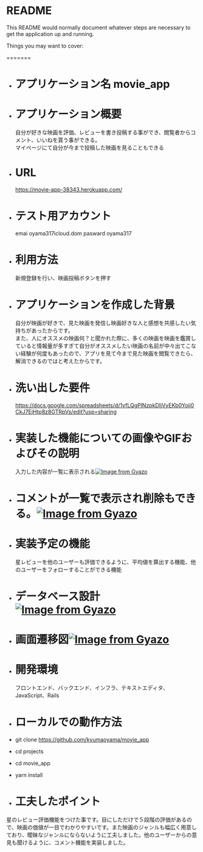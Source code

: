 # README

This README would normally document whatever steps are necessary to get the
application up and running.

Things you may want to cover:




=======
*  # アプリケーション名   movie_app

* # アプリケーション概要    
   自分が好きな映画を評価、レビューを書き投稿する事ができ、閲覧者からコメント、いいねを貰う事ができる。  
   マイページにて自分が今まで投稿した映画を見ることもできる

* # URL    
    https://movie-app-38343.herokuapp.com/
* # テスト用アカウント   
     emai oyama317icloud.dom    pasward oyama317

* # 利用方法   
   新規登録を行い、映画投稿ボタンを押す

* # アプリケーションを作成した背景   
   自分が映画が好きで、見た映画を発信し映画好きな人と感想を共感したい気持ちがあったからです。  
また、人にオススメの映画何？と聞かれた際に、多くの映画を映画を鑑賞していると情報量が多すぎて自分がオススメしたい映画の名前が中々出てこない経験が何度もあったので、アプリを見て今まで見た映画を閲覧できたら、解消できるのではと考えたからです。

* # 洗い出した要件    
  https://docs.google.com/spreadsheets/d/1vfLQgPlNzpkDIjVyEKb0Yoii0CkJ7EiHtp8z8GTRpVs/edit?usp=sharing
* # 実装した機能についての画像やGIFおよびその説明  
  入力した内容が一覧に表示される[![Image from Gyazo](https://i.gyazo.com/41b0ef0bbc1266e82ff5b75cff63ad8f.gif)](https://gyazo.com/41b0ef0bbc1266e82ff5b75cff63ad8f)
* # コメントが一覧で表示され削除もできる。[![Image from Gyazo](https://i.gyazo.com/d9ffdfaff811afba62e2eb735b273bdc.png)](https://gyazo.com/d9ffdfaff811afba62e2eb735b273bdc)

* # 実装予定の機能   
  星レビューを他のユーザーも評価できるように、平均値を算出する機能、他のユーザーをフォローすることができる機能
* # データベース設計 [![Image from Gyazo](https://i.gyazo.com/08e4b1cbca2b0ca90afd2e1d2a4c86e0.png)](https://gyazo.com/08e4b1cbca2b0ca90afd2e1d2a4c86e0)
* # 画面遷移図[![Image from Gyazo](https://i.gyazo.com/2c4e1c6a6bf3110e5e7a3ef325808c71.png)](https://gyazo.com/2c4e1c6a6bf3110e5e7a3ef325808c71)

* # 開発環境   
  フロントエンド、バックエンド、インフラ、テキストエディタ、JavaScript、Rails
* # ローカルでの動作方法   
*  git clone https://github.com/kyumaoyama/movie_app
* cd projects
* cd movie_app
*  yarn install
*   # 工夫したポイント   
星のレビュー評価機能をつけた事です。目にしただけで５段階の評価があるので、映画の価値が一目でわかりやすいです。また映画のジャンルも幅広く用意しており、曖昧なジャンルにならないように工夫しました。他のユーザーからの意見も聞けるように、コメント機能を実装しました。

